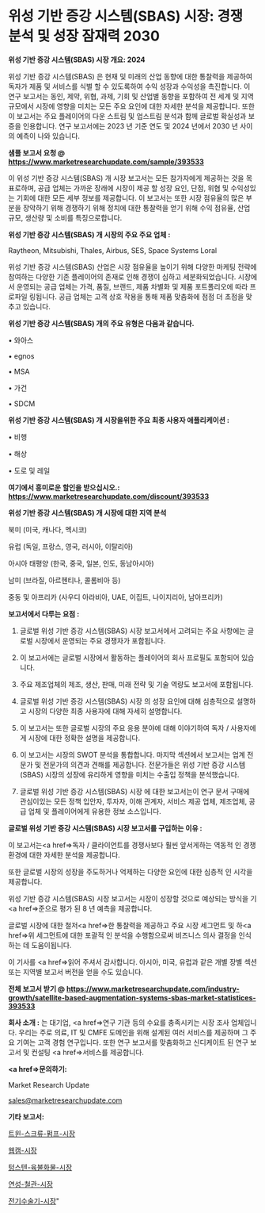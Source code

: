 # 위성 기반 증강 시스템(SBAS) 시장: 경쟁 분석 및 성장 잠재력 2030

<strong>위성 기반 증강 시스템(SBAS) 시장 개요: 2024</strong>

위성 기반 증강 시스템(SBAS) 은 현재 및 미래의 산업 동향에 대한 통찰력을 제공하여 독자가 제품 및 서비스를 식별 할 수 있도록하여 수익 성장과 수익성을 촉진합니다. 이 연구 보고서는 동인, 제약, 위협, 과제, 기회 및 산업별 동향을 포함하여 전 세계 및 지역 규모에서 시장에 영향을 미치는 모든 주요 요인에 대한 자세한 분석을 제공합니다. 또한이 보고서는 주요 플레이어의 다운 스트림 및 업스트림 분석과 함께 글로벌 확실성과 보증을 인용합니다. 연구 보고서에는 2023 년 기준 연도 및 2024 년에서 2030 년 사이의 예측이 나와 있습니다.



<strong>샘플 보고서 요청 @ <a href=https://www.marketresearchupdate.com/sample/393533>https://www.marketresearchupdate.com/sample/393533</a></strong>

이 위성 기반 증강 시스템(SBAS) 개 시장 보고서는 모든 참가자에게 제공하는 것을 목표로하며, 공급 업체는 가까운 장래에 시장이 제공 할 성장 요인, 단점, 위협 및 수익성있는 기회에 대한 모든 세부 정보를 제공합니다. 이 보고서는 또한 시장 점유율의 많은 부분을 장악하기 위해 경쟁하기 위해 정치에 대한 통찰력을 얻기 위해 수익 점유율, 산업 규모, 생산량 및 소비를 특징으로합니다.



<strong>위성 기반 증강 시스템(SBAS) 개 시장의 주요 주요 업체 :</strong>

Raytheon, Mitsubishi, Thales, Airbus, SES, Space Systems Loral

위성 기반 증강 시스템(SBAS) 산업은 시장 점유율을 높이기 위해 다양한 마케팅 전략에 참여하는 다양한 기존 플레이어의 존재로 인해 경쟁이 심하고 세분화되었습니다. 시장에서 운영되는 공급 업체는 가격, 품질, 브랜드, 제품 차별화 및 제품 포트폴리오에 따라 프로파일 링됩니다. 공급 업체는 고객 상호 작용을 통해 제품 맞춤화에 점점 더 초점을 맞추고 있습니다.



<strong>위성 기반 증강 시스템(SBAS) 개의 주요 유형은 다음과 같습니다.</strong>

• 와아스

• egnos

• MSA

• 가건

• SDCM



<strong>위성 기반 증강 시스템(SBAS) 개 시장을위한 주요 최종 사용자 애플리케이션 :</strong>

• 비행

• 해상

• 도로 및 레일



<strong>여기에서 흥미로운 할인을 받으십시오.: <a href=https://www.marketresearchupdate.com/discount/393533>https://www.marketresearchupdate.com/discount/393533</a></strong>



<strong>위성 기반 증강 시스템(SBAS) 개 시장에 대한 지역 분석</strong>

북미 (미국, 캐나다, 멕시코)

유럽 (독일, 프랑스, 영국, 러시아, 이탈리아)

아시아 태평양 (한국, 중국, 일본, 인도, 동남아시아)

남미 (브라질, 아르헨티나, 콜롬비아 등)

중동 및 아프리카 (사우디 아라비아, UAE, 이집트, 나이지리아, 남아프리카)



<strong>보고서에서 다루는 요점 :</strong>

1. 글로벌 위성 기반 증강 시스템(SBAS) 시장 보고서에서 고려되는 주요 사항에는 글로벌 시장에서 운영되는 주요 경쟁자가 포함됩니다.

2. 이 보고서에는 글로벌 시장에서 활동하는 플레이어의 회사 프로필도 포함되어 있습니다.

3. 주요 제조업체의 제조, 생산, 판매, 미래 전략 및 기술 역량도 보고서에 포함됩니다.

4. 글로벌 위성 기반 증강 시스템(SBAS) 시장 의 성장 요인에 대해 심층적으로 설명하고 시장의 다양한 최종 사용자에 대해 자세히 설명합니다.

5. 이 보고서는 또한 글로벌 시장의 주요 응용 분야에 대해 이야기하여 독자 / 사용자에게 시장에 대한 정확한 설명을 제공합니다.

6. 이 보고서는 시장의 SWOT 분석을 통합합니다. 마지막 섹션에서 보고서는 업계 전문가 및 전문가의 의견과 견해를 제공합니다. 전문가들은 위성 기반 증강 시스템(SBAS) 시장의 성장에 유리하게 영향을 미치는 수출입 정책을 분석했습니다.

7. 글로벌 위성 기반 증강 시스템(SBAS) 시장 에 대한 보고서는이 연구 문서 구매에 관심이있는 모든 정책 입안자, 투자자, 이해 관계자, 서비스 제공 업체, 제조업체, 공급 업체 및 플레이어에게 유용한 정보 소스입니다.



<strong>글로벌 위성 기반 증강 시스템(SBAS) 시장 보고서를 구입하는 이유 :</strong>

이 보고서는<a href=>독자 / 클</a>라이언트를 경쟁사보다 훨씬 앞서게하는 역동적 인 경쟁 환경에 대한 자세한 분석을 제공합니다.

또한 글로벌 시장의 성장을 주도하거나 억제하는 다양한 요인에 대한 심층적 인 시각을 제공합니다.

위성 기반 증강 시스템(SBAS) 시장 보고서는 시장이 성장할 것으로 예상되는 방식을 기<a href=>준으로</a> 평가 된 8 년 예측을 제공합니다.

글로벌 시장에 대한 철저<a href=>한 통찰력</a>을 제공하고 주요 시장 세그먼트 및 하<a href=>위 세그</a>먼트에 대한 포괄적 인 분석을 수행함으로써 비즈니스 의사 결정을 인식하는 데 도움이됩니다.

이 기사를 <a href=>읽어 주</a>셔서 감사합니다. 아시아, 미국, 유럽과 같은 개별 장별 섹션 또는 지역별 보고서 버전을 얻을 수도 있습니다.



<strong>전체 보고서 받기 @ <a href=https://www.marketresearchupdate.com/industry-growth/satellite-based-augmentation-systems-sbas-market-statistices-393533>https://www.marketresearchupdate.com/industry-growth/satellite-based-augmentation-systems-sbas-market-statistices-393533</a></strong>



<strong>회사 소개 :</strong>
는 대기업, <a href=>연구 기</a>관 등의 수요를 충족시키는 시장 조사 업체입니다. 우리는 주로 의료, IT 및 CMFE 도메인을 위해 설계된 여러 서비스를 제공하며 그 주요 기여는 고객 경험 연구입니다. 또한 연구 보고서를 맞춤화하고 신디케이트 된 연구 보고서 및 컨설팅 <a href=>서비</a>스를 제공합니다.



<strong><a href=>문의하기:</a></strong>

Market Research Update

sales@marketresearchupdate.com



<strong>기타 보고서:</strong>

<a href=https://www.linkedin.com/pulse/트윈-스크류-펌프-시장-세분화-연구-및-목표-고객2029년-consumer-connection-chronicles-24-/>트윈-스크류-펌프-시장</a>

<a href=https://www.linkedin.com/pulse/웹캠-시장-경쟁-분석-및-성장-잠재력-2029-analytics-avenue-adventures-24-ana-tvscf/>웹캠-시장</a>

<a href=https://www.linkedin.com/pulse/텅스텐-육불화물-시장-현재-및-미래-성장-2029-trend-tracking-tips-360-analysis-57bof/>텅스텐-육불화물-시장</a>

<a href=https://www.linkedin.com/pulse/연성-철관-시장-동향-및-성장-전망-survey-spotlight-pro-24-analysis-u0bhf/>연성-철관-시장</a>

<a href=https://www.linkedin.com/pulse/전기수술기-시장-규모-및-성장-2023-isdailynews-vrevf/>전기수술기-시장</a>"
